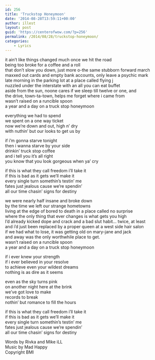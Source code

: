 ```yaml
---
id: 256
title: 'Truckstop Honeymoon'
date: '2014-08-28T13:59:11+00:00'
author: illest
layout: post
guid: 'https://centerofwow.com/?p=256'
permalink: /2014/08/28/truckstop-honeymoon/
categories:
    - Lyrics
---
```


it ain’t like things changed much once we hit the road  
being too broke for a coffee and a roll  
that don’t slow you down, just more o-the same stubborn forward march  
maxxed out cards and empty bank accounts, only leave a psychic mark  
late morning in the parking lot at a place called flying j  
nuzzled under the interstate with an all you can eat buffet  
aside from the sun, noone cares if we sleep till twelve or one, and  
the drive, town-ta-town, helps me forget where i came from  
wasn’t raised on a runcible spoon  
a year and a day on a truck stop honeymoon

everything we had to spend  
we spent on a one way ticket  
now we’re down and out, high n’ dry  
with nuthin’ but our looks to get us by

if i’m gonna starve tonight  
then i wanna starve by your side  
drinkin’ truck stop coffee  
and i tell you it’s all right  
you know that you look gorgeous when ya’ cry

if this is what they call freedom i’ll take it  
if this is bad as it gets we’ll make it  
every single turn somethin’s testin’ me  
fates just jealous cause we’re spendin’  
all our time chasin’ signs for destiny

we were nearly half insane and broke down  
by the time we left our strange hometowns  
living at the edge of bored to death in a place called no surprise  
where the only thing that ever changes is what gets you high  
I’d already kicked dope and crack and a bad slut habit… twice, at least  
and i’d just been replaced by a proper queen at a west side hair salon  
if we had what to lose, it was getting old on mary-jane and jack  
and away was the only worthwhile place to get.  
wasn’t raised on a runcible spoon  
a year and a day on a truck stop honeymoon

if i ever knew your strength  
if i ever believed in your resolve  
to achieve even your wildest dreams  
nothing is as dire as it seems

even as the sky turns pink  
on another night here at the brink  
we’ve got love to make  
records to break  
nothin’ but romance to fill the hours

if this is what they call freedom i’ll take it  
if this is bad as it gets we’ll make it  
every single turn somethin’s testin’ me  
fates just jealous cause we’re spendin’  
all our time chasin’ signs for destiny

Words by Rivka and Mike iLL  
Music by Mad Happy  
Copyright BMI